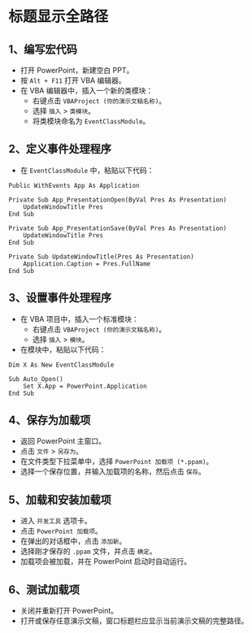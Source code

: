 # 标题显示全路径

## 1、编写宏代码

- 打开 PowerPoint，新建空白 PPT。
- 按 `Alt + F11` 打开 VBA 编辑器。
- 在 VBA 编辑器中，插入一个新的类模块：
  - 右键点击 `VBAProject (你的演示文稿名称)`。
  - 选择 `插入` > `类模块`。
  - 将类模块命名为 `EventClassModule`。

## 2、定义事件处理程序

- 在 `EventClassModule` 中，粘贴以下代码：

```vba
Public WithEvents App As Application

Private Sub App_PresentationOpen(ByVal Pres As Presentation)
    UpdateWindowTitle Pres
End Sub

Private Sub App_PresentationSave(ByVal Pres As Presentation)
    UpdateWindowTitle Pres
End Sub

Private Sub UpdateWindowTitle(Pres As Presentation)
    Application.Caption = Pres.FullName
End Sub
```

## 3、设置事件处理程序

- 在 VBA 项目中，插入一个标准模块：
  - 右键点击 `VBAProject (你的演示文稿名称)`。
  - 选择 `插入` > `模块`。
- 在模块中，粘贴以下代码：

```
Dim X As New EventClassModule

Sub Auto_Open()
    Set X.App = PowerPoint.Application
End Sub
```

## 4、保存为加载项

- 返回 PowerPoint 主窗口。
- 点击 `文件` > `另存为`。
- 在文件类型下拉菜单中，选择 `PowerPoint 加载项 (*.ppam)`。
- 选择一个保存位置，并输入加载项的名称，然后点击 `保存`。

## 5、加载和安装加载项

- 进入 `开发工具` 选项卡。
- 点击 `PowerPoint 加载项`。
- 在弹出的对话框中，点击 `添加新`。
- 选择刚才保存的 `.ppam` 文件，并点击 `确定`。
- 加载项会被加载，并在 PowerPoint 启动时自动运行。

## 6、测试加载项

- 关闭并重新打开 PowerPoint。
- 打开或保存任意演示文稿，窗口标题栏应显示当前演示文稿的完整路径。